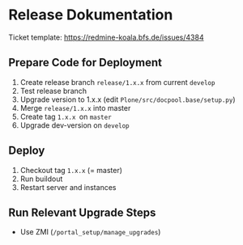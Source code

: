 # Release Dokumentation

Ticket template: https://redmine-koala.bfs.de/issues/4384

## Prepare Code for Deployment

1. Create release branch `release/1.x.x` from current `develop`
1. Test release branch
1. Upgrade version to 1.x.x (edit `Plone/src/docpool.base/setup.py`)
1. Merge `release/1.x.x` into master
1. Create tag `1.x.x `on `master`
1. Upgrade dev-version on `develop`

## Deploy

1. Checkout tag `1.x.x` (= master)
1. Run buildout
1. Restart server and instances

## Run Relevant Upgrade Steps

- Use ZMI (`/portal_setup/manage_upgrades`)
